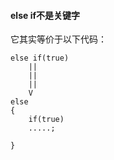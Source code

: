 #### else if不是关键字
它其实等价于以下代码：

```
else if(true)
    ||
	||
	||
    V
else
{
	if(true)
	.....;

}
```